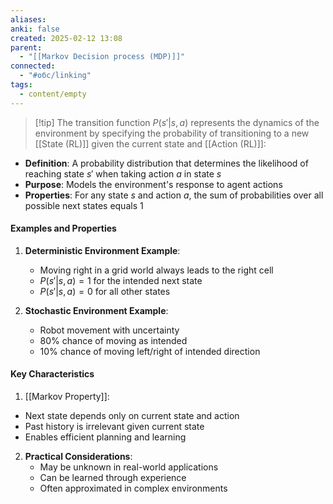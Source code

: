 ```yaml
---
aliases: 
anki: false
created: 2025-02-12 13:08
parent:
  - "[[Markov Decision process (MDP)]]"
connected:
  - "#обс/linking"
tags:
  - content/empty
---
```


> [!tip] The transition function $P(s'|s,a)$ 
represents the dynamics of the environment by specifying the probability of transitioning to a new [[State (RL)]]  given the current state and [[Action (RL)]]:
- **Definition**: A probability distribution that determines the likelihood of reaching state $s'$ when taking action $a$ in state $s$
- **Purpose**: Models the environment's response to agent actions
- **Properties**: For any state $s$ and action $a$, the sum of probabilities over all possible next states equals 1

#### Examples and Properties

1. **Deterministic Environment Example**:
   - Moving right in a grid world always leads to the right cell
   - $P(s'|s,a) = 1$ for the intended next state
   - $P(s'|s,a) = 0$ for all other states

2. **Stochastic Environment Example**:
   - Robot movement with uncertainty
   - 80% chance of moving as intended
   - 10% chance of moving left/right of intended direction

#### Key Characteristics
1.  [[Markov Property]]:
   - Next state depends only on current state and action
   - Past history is irrelevant given current state
   - Enables efficient planning and learning

2. **Practical Considerations**:
   - May be unknown in real-world applications
   - Can be learned through experience
   - Often approximated in complex environments

